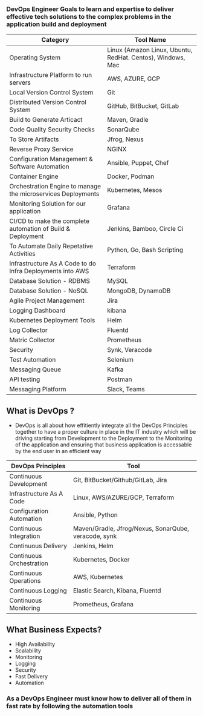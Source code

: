### DevOps Engineer Goals to learn and expertise to deliver effective tech solutions to the complex problems in the application build and deployment


|Category|Tool Name|
|--------|-------- 
| Operating System | Linux (Amazon Linux, Ubuntu, RedHat. Centos), Windows, Mac |
| Infrastructure Platform to run servers | AWS, AZURE, GCP | 
| Local Version Control System | Git | 
| Distributed Version Control System | GitHub, BitBucket, GitLab |
| Build to Generate Articact | Maven, Gradle |
| Code Quality Security Checks | SonarQube |
| To Store Artifacts | Jfrog, Nexus |
| Reverse Proxy Service| NGINX |
| Configuration Management & Software Automation | Ansible, Puppet, Chef |
| Container Engine | Docker, Podman |
| Orchestration Engine to manage the microservices Deployments |  Kubernetes, Mesos |
| Monitoring Solution for our application |  Grafana |
| CI/CD to make the complete automation of Build & Deployment | Jenkins, Bamboo, Circle Ci |
| To Automate Daily Repetative Activities | Python, Go, Bash Scripting |
| Infrastructure As A Code to do Infra Deployments into AWS | Terraform |
| Database Solution - RDBMS| MySQL |
| Database Solution - NoSQL | MongoDB, DynamoDB
| Agile Project Management | Jira |
| Logging Dashboard| kibana |
| Kubernetes Deployment Tools | Helm |
| Log Collector | Fluentd
| Matric Collector | Prometheus |
| Security | Synk, Veracode |
| Test Automation | Selenium |
| Messaging Queue | Kafka
| API testing | Postman | 
| Messaging Platform |  Slack, Teams |

## What is DevOps ?

- DevOps is all about how effitiently integrate all the DevOps Principles together to have a proper culture in place in the IT industry which will be driving starting from Development to the Deployment to the Monitoring of the application and ensuring that business application is accessable by the end user in an efficient way

|DevOps Principles|Tool|
|---------------|-------- 
| Continuous Development | Git, BitBucket/Github/GitLab, Jira |
| Infrastructure As A Code | Linux, AWS/AZURE/GCP, Terraform |
| Configuration Automation | Ansible, Python |
| Continuous Integration | Maven/Gradle, Jfrog/Nexus, SonarQube, veracode, synk |
| Continuous Delivery | Jenkins, Helm |
| Continuous Orchestration | Kubernetes, Docker |
| Continuous Operations | AWS, Kubernetes |
| Continuous Logging | Elastic Search, Kibana, Fluentd |
| Continuous Monitoring | Prometheus, Grafana |

## What Business Expects? 

- High Availability 
- Scalability 
- Monitoring 
- Logging
- Security 
- Fast Delivery 
- Automation 


### As a DevOps Engineer must know how to deliver all of them in fast rate by following the automation tools 
